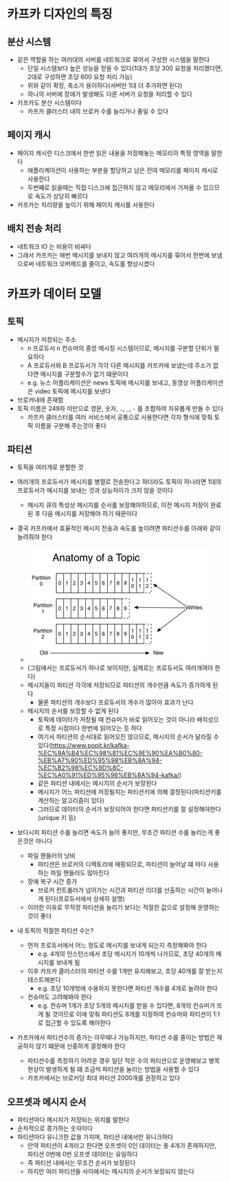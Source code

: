 # 카프카 디자인의 특징
## 분산 시스템
- 같은 역할을 하는 여러대의 서버를 네트워크로 묶어서 구성한 시스템을 말한다
  - 단일 시스템보다 높은 성능을 얻을 수 있다(1대가 초당 300 요청을 처리했다면, 2대로 구성하면 초당 600 요청 처리 가능)
  - 위와 같이 확장, 축소가 용이하다(서버만 1대 더 추가하면 된다)
  - 하나의 서버에 장애가 발생해도 다른 서버가 요청을 처리할 수 있다
- 카프카도 분산 시스템이다
  - 카프카 클러스터 내의 브로커 수를 늘리거나 줄일 수 있다

## 페이지 캐시
- 페이지 캐시란 디스크에서 한번 읽은 내용을 저장해놓는 메모리의 특정 영역을 말한다
  - 애플리케이션이 사용하는 부분을 할당하고 남은 잔여 메모리를 페이지 캐시로 사용한다
  - 두번쨰로 읽을때는 직접 디스크에 접근하지 않고 메모리에서 가져올 수 있으므로 속도가 상당히 빠르다
- 카프카는 처리량을 높이기 위해 페이지 캐시를 사용한다

## 배치 전송 처리
- 네트워크 IO 는 비용이 비싸다
- 그래서 카프카는 매번 메시지를 보내지 않고 여러개의 메시지를 묶어서 한번에 보냄으로써 네트워크 오버헤드를 줄이고, 속도를 향상시켰다

# 카프카 데이터 모델
## 토픽
- 메시지가 저장되는 주소
  - n 프로듀서 n 컨슈머의 중앙 메시징 시스템이므로, 메시지를 구분할 단위가 필요하다
  - A 프로듀서와 B 프로듀서가 각각 다른 메시지를 카프카에 보냈는데 주소가 없다면 메시지를 구분할수가 없기 떄문이다
  - e.g. 뉴스 어플리케이션은 news 토픽에 메시지를 보내고, 동영상 어플리케이션은 video 토픽에 메시지를 보낸다
- 브로커내에 존재함
- 토픽 이름은 249자 미만으로 영문, 숫자, `.`, `_`, `-` 를 조합하여 자유롭게 만들 수 있다
  - 카프카 클러스터를 여러 서비스에서 공통으로 사용한다면 각자 형식에 맞춰 토픽 이름을 구분해 주는것이 좋다

## 파티션
- 토픽을 여러개로 분할한 것
- 여러개의 프로듀서가 메시지를 병렬로 전송한다고 하더라도 토픽이 하나라면 1대의 프로듀서가 메시지를 보내는 것과 성능차이가 크지 않을 것이다
  - 메시지 큐의 특성상 메시지를 순서를 보장해야하므로, 이전 메시지 저장이 완료된 후 다음 메시지를 저장해야 하기 때문이다
- 결국 카프카에서 효율적인 메시지 전송과 속도를 높이려면 파티션수를 아래와 같이 늘려줘야 한다
  - ![kafka parition](kafka_partition.png)
  - (그림에서는 프로듀서가 하나로 보이지만, 실제로는 프로듀서도 여러개여야 한다)
  - 메시지들이 파티션 각각에 저장되므로 파티션의 개수만큼 속도가 증가하게 된다
    - 물론 파티션의 개수보다 프로듀서의 개수가 많아야 효과가 난다
  - 메시지의 순서를 보장할 수 없게 된다
    - 토픽에 데이터가 저장될 때 컨슈머가 바로 읽어오는 것이 아니라 배치성으로 특정 시점마다 한번에 읽어오는 듯 하다
    - 여기서 파티션의 순서대로 읽어오진 않으므로, 메시지의 순서가 달라질 수 있다(https://www.popit.kr/kafka-%EC%9A%B4%EC%98%81%EC%9E%90%EA%B0%80-%EB%A7%90%ED%95%98%EB%8A%94-%EC%B2%98%EC%9D%8C-%EC%A0%91%ED%95%98%EB%8A%94-kafka/)
    - 같은 파티션 내에서는 메시지의 순서가 보장된다
    - 메시지가 어느 파티션에 저장될지는 파티션키에 의해 결정된다(파티션키를 계산하는 알고리즘이 있다)
    - 그러므로 데이터의 순서가 보장되어야 한다면 파티션키를 잘 설정해야한다(unique 키 등)

- 보다시피 파티션 수를 늘리면 속도가 늘어 좋지만, 무조건 파티션 수를 늘리는게 좋은것은 아니다
  - 파일 핸들러의 낭비
    - 파티션은 브로커의 디렉토리에 매핑되므로, 파티션이 늘어날 떄 마다 사용하는 파일 핸들러도 많아진다
  - 장애 복구 시간 증가
    - 브로커 컨트롤러가 넘어가는 시간과 파티션 리더를 선출하는 시간이 늘어나게 된다(프로듀서에서 상세히 설명)
  - 이러한 이유로 무작정 파티션을 늘리기 보다는 적절한 값으로 설정해 운영하는 것이 좋다

- 내 토픽의 적절한 파티션 수는?
  - 먼저 프로듀서에서 어느 정도로 메시지를 보내게 되는지 측정해봐야 한다
    - e.g. 4개의 인스턴스에서 초당 메시지가 10개씩 나가므로, 초당 40개의 메시지를 보내게 됨
  - 이후 카프카 클러스터의 파티션 수를 1개만 유지해보고, 초당 40개를 잘 받는지 테스트해본다
    - e.g. 초당 10개밖에 수용하지 못한다면 파티션 개수를 4개로 늘려야 한다
  - 컨슈머도 고려해봐야 한다
    - e.g. 컨슈머 1개가 초당 5개의 메시지를 받을 수 있다면, 8개의 컨슈머가 뜨게 될 것이므로 이에 맞춰 파티션도 8개를 지정하여 컨슈머와 파티션이 1:1 로 접근할 수 있도록 해야한다

- 카프카에서 파티션수의 증가는 아무때나 가능하지만, 파티션 수를 줄이는 방법은 제공하지 않기 떄문에 신중하게 결정해야 한다
  - 파티션수를 측정하기 어려운 경우 일단 적은 수의 파티션으로 운영해보고 병목현상이 발생하게 될 떄 조금씩 파티션을 늘리는 방법을 사용할 수 있다
  - 카프카에서는 브로커당 최대 파티션 2000개를 권장하고 있다

## 오프셋과 메시지 순서
- 파티션마다 메시지가 저장되는 위치를 말한다
- 순차적으로 증가하는 숫자이다
- 파티션마다 유니크한 값을 가지며, 파티션 내에서만 유니크하다
  - 만약 파티션이 4개라고 한다면 오프셋이 0인 데이터는 총 4개가 존재하지만, 파티션 0번에 0번 오프셋 데이터는 유일하다
  - 즉 파티션 내에서는 무조건 순서가 보장된다
  - 하지만 여러 파티션들 사이에서는 메시지의 순서가 보장되지 않는다
